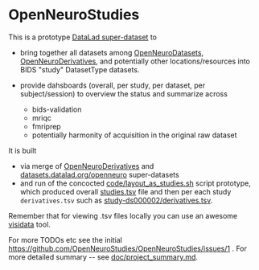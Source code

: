 # OpenNeuroStudies

This is a prototype [DataLad super-dataset](https://docs.datalad.org/en/stable/glossary.html#term-superdataset) to 

- bring together all datasets among [OpenNeuroDatasets](https://github.com/OpenNeuroDatasets/),
  [OpenNeuroDerivatives](https://github.com/OpenNeuroDerivatives/), and potentially other locations/resources into BIDS
  "study" DatasetType datasets.

- provide dahsboards (overall, per study, per dataset, per subject/session) to overview
  the status and summarize across
  - bids-validation
  - mriqc
  - fmriprep
  - potentially harmonity of acquisition in the original raw dataset

It is built 

- via merge of [OpenNeuroDerivatives](https://github.com/OpenNeuroDerivatives/) and [datasets.datalad.org/openneuro](https://datasets.datalad.org/?dir=/openneuro) super-datasets
- and run of the concocted [code/layout_as_studies.sh](code/layout_as_studies.sh) script
  prototype, which produced overall [studies.tsv](studies.tsv) file and then per
  each study `derivatives.tsv` such as
  [study-ds000002/derivatives.tsv](https://github.com/OpenNeuroStudies/OpenNeuroStudies/blob/main/study-ds000002/derivatives.tsv).

Remember that for viewing .tsv files locally you can use an awesome
[visidata](https://www.visidata.org/) tool.

For more TODOs etc see the initial https://github.com/OpenNeuroStudies/OpenNeuroStudies/issues/1 .
For more detailed summary -- see [doc/project_summary.md](doc/project_summary.md).
